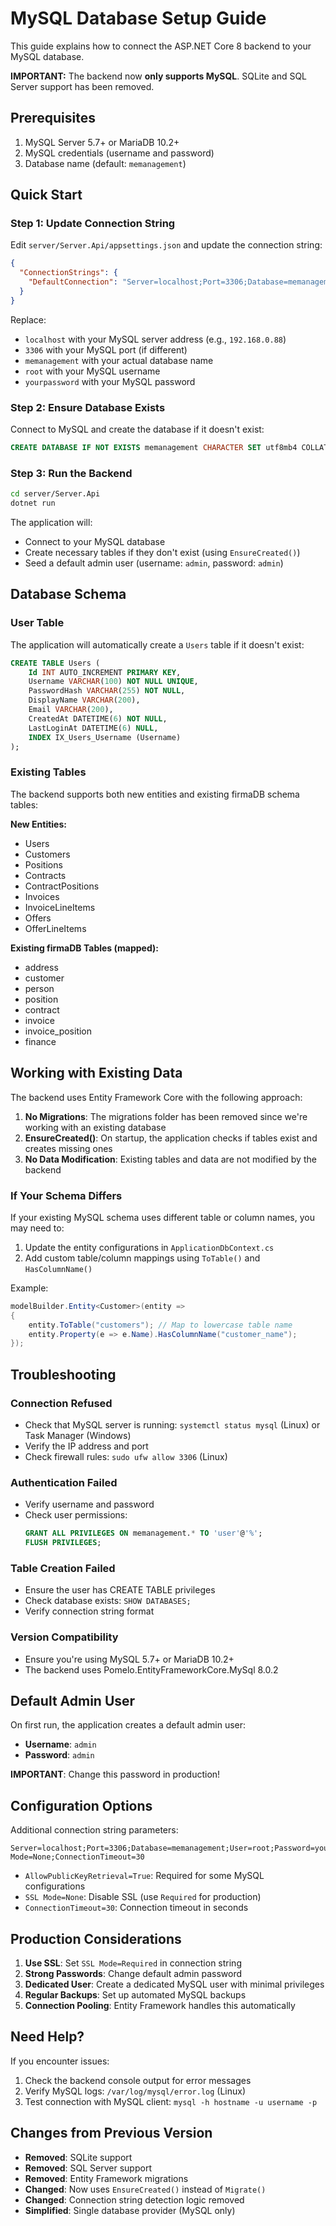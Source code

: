 # MySQL Database Setup Guide

This guide explains how to connect the ASP.NET Core 8 backend to your MySQL database.

**IMPORTANT:** The backend now **only supports MySQL**. SQLite and SQL Server support has been removed.

## Prerequisites

1. MySQL Server 5.7+ or MariaDB 10.2+
2. MySQL credentials (username and password)
3. Database name (default: `memanagement`)

## Quick Start

### Step 1: Update Connection String

Edit `server/Server.Api/appsettings.json` and update the connection string:

```json
{
  "ConnectionStrings": {
    "DefaultConnection": "Server=localhost;Port=3306;Database=memanagement;User=root;Password=yourpassword;AllowPublicKeyRetrieval=True"
  }
}
```

Replace:
- `localhost` with your MySQL server address (e.g., `192.168.0.88`)
- `3306` with your MySQL port (if different)
- `memanagement` with your actual database name
- `root` with your MySQL username
- `yourpassword` with your MySQL password

### Step 2: Ensure Database Exists

Connect to MySQL and create the database if it doesn't exist:

```sql
CREATE DATABASE IF NOT EXISTS memanagement CHARACTER SET utf8mb4 COLLATE utf8mb4_unicode_ci;
```

### Step 3: Run the Backend

```bash
cd server/Server.Api
dotnet run
```

The application will:
- Connect to your MySQL database
- Create necessary tables if they don't exist (using `EnsureCreated()`)
- Seed a default admin user (username: `admin`, password: `admin`)

## Database Schema

### User Table

The application will automatically create a `Users` table if it doesn't exist:

```sql
CREATE TABLE Users (
    Id INT AUTO_INCREMENT PRIMARY KEY,
    Username VARCHAR(100) NOT NULL UNIQUE,
    PasswordHash VARCHAR(255) NOT NULL,
    DisplayName VARCHAR(200),
    Email VARCHAR(200),
    CreatedAt DATETIME(6) NOT NULL,
    LastLoginAt DATETIME(6) NULL,
    INDEX IX_Users_Username (Username)
);
```

### Existing Tables

The backend supports both new entities and existing firmaDB schema tables:

**New Entities:**
- Users
- Customers
- Positions
- Contracts
- ContractPositions
- Invoices
- InvoiceLineItems
- Offers
- OfferLineItems

**Existing firmaDB Tables (mapped):**
- address
- customer
- person
- position
- contract
- invoice
- invoice_position
- finance

## Working with Existing Data

The backend uses Entity Framework Core with the following approach:

1. **No Migrations**: The migrations folder has been removed since we're working with an existing database
2. **EnsureCreated()**: On startup, the application checks if tables exist and creates missing ones
3. **No Data Modification**: Existing tables and data are not modified by the backend

### If Your Schema Differs

If your existing MySQL schema uses different table or column names, you may need to:

1. Update the entity configurations in `ApplicationDbContext.cs`
2. Add custom table/column mappings using `ToTable()` and `HasColumnName()`

Example:
```csharp
modelBuilder.Entity<Customer>(entity =>
{
    entity.ToTable("customers"); // Map to lowercase table name
    entity.Property(e => e.Name).HasColumnName("customer_name");
});
```

## Troubleshooting

### Connection Refused
- Check that MySQL server is running: `systemctl status mysql` (Linux) or Task Manager (Windows)
- Verify the IP address and port
- Check firewall rules: `sudo ufw allow 3306` (Linux)

### Authentication Failed
- Verify username and password
- Check user permissions:
  ```sql
  GRANT ALL PRIVILEGES ON memanagement.* TO 'user'@'%';
  FLUSH PRIVILEGES;
  ```

### Table Creation Failed
- Ensure the user has CREATE TABLE privileges
- Check database exists: `SHOW DATABASES;`
- Verify connection string format

### Version Compatibility
- Ensure you're using MySQL 5.7+ or MariaDB 10.2+
- The backend uses Pomelo.EntityFrameworkCore.MySql 8.0.2

## Default Admin User

On first run, the application creates a default admin user:
- **Username**: `admin`
- **Password**: `admin`

**IMPORTANT**: Change this password in production!

## Configuration Options

Additional connection string parameters:

```
Server=localhost;Port=3306;Database=memanagement;User=root;Password=yourpassword;AllowPublicKeyRetrieval=True;SSL Mode=None;ConnectionTimeout=30
```

- `AllowPublicKeyRetrieval=True`: Required for some MySQL configurations
- `SSL Mode=None`: Disable SSL (use `Required` for production)
- `ConnectionTimeout=30`: Connection timeout in seconds

## Production Considerations

1. **Use SSL**: Set `SSL Mode=Required` in connection string
2. **Strong Passwords**: Change default admin password
3. **Dedicated User**: Create a dedicated MySQL user with minimal privileges
4. **Regular Backups**: Set up automated MySQL backups
5. **Connection Pooling**: Entity Framework handles this automatically

## Need Help?

If you encounter issues:
1. Check the backend console output for error messages
2. Verify MySQL logs: `/var/log/mysql/error.log` (Linux)
3. Test connection with MySQL client: `mysql -h hostname -u username -p`

## Changes from Previous Version

- **Removed**: SQLite support
- **Removed**: SQL Server support
- **Removed**: Entity Framework migrations
- **Changed**: Now uses `EnsureCreated()` instead of `Migrate()`
- **Changed**: Connection string detection logic removed
- **Simplified**: Single database provider (MySQL only)

